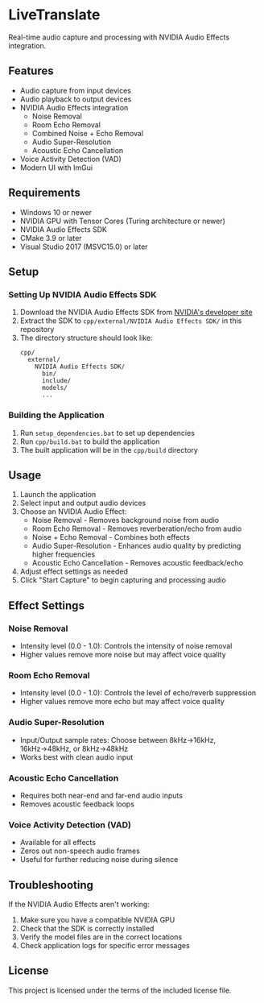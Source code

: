 # LiveTranslate

Real-time audio capture and processing with NVIDIA Audio Effects integration.

## Features

- Audio capture from input devices
- Audio playback to output devices
- NVIDIA Audio Effects integration
  - Noise Removal
  - Room Echo Removal
  - Combined Noise + Echo Removal
  - Audio Super-Resolution
  - Acoustic Echo Cancellation
- Voice Activity Detection (VAD)
- Modern UI with ImGui

## Requirements

- Windows 10 or newer
- NVIDIA GPU with Tensor Cores (Turing architecture or newer)
- NVIDIA Audio Effects SDK
- CMake 3.9 or later
- Visual Studio 2017 (MSVC15.0) or later

## Setup

### Setting Up NVIDIA Audio Effects SDK

1. Download the NVIDIA Audio Effects SDK from [NVIDIA's developer site](https://developer.nvidia.com/maxine-getting-started)
2. Extract the SDK to `cpp/external/NVIDIA Audio Effects SDK/` in this repository
3. The directory structure should look like:
   ```
   cpp/
     external/
       NVIDIA Audio Effects SDK/
         bin/
         include/
         models/
         ...
   ```

### Building the Application

1. Run `setup_dependencies.bat` to set up dependencies
2. Run `cpp/build.bat` to build the application
3. The built application will be in the `cpp/build` directory

## Usage

1. Launch the application
2. Select input and output audio devices
3. Choose an NVIDIA Audio Effect:
   - Noise Removal - Removes background noise from audio
   - Room Echo Removal - Removes reverberation/echo from audio
   - Noise + Echo Removal - Combines both effects
   - Audio Super-Resolution - Enhances audio quality by predicting higher frequencies
   - Acoustic Echo Cancellation - Removes acoustic feedback/echo
4. Adjust effect settings as needed
5. Click "Start Capture" to begin capturing and processing audio

## Effect Settings

### Noise Removal
- Intensity level (0.0 - 1.0): Controls the intensity of noise removal
- Higher values remove more noise but may affect voice quality

### Room Echo Removal
- Intensity level (0.0 - 1.0): Controls the level of echo/reverb suppression
- Higher values remove more echo but may affect voice quality

### Audio Super-Resolution
- Input/Output sample rates: Choose between 8kHz→16kHz, 16kHz→48kHz, or 8kHz→48kHz
- Works best with clean audio input

### Acoustic Echo Cancellation
- Requires both near-end and far-end audio inputs
- Removes acoustic feedback loops

### Voice Activity Detection (VAD)
- Available for all effects
- Zeros out non-speech audio frames
- Useful for further reducing noise during silence

## Troubleshooting

If the NVIDIA Audio Effects aren't working:
1. Make sure you have a compatible NVIDIA GPU
2. Check that the SDK is correctly installed
3. Verify the model files are in the correct locations
4. Check application logs for specific error messages

## License

This project is licensed under the terms of the included license file. 